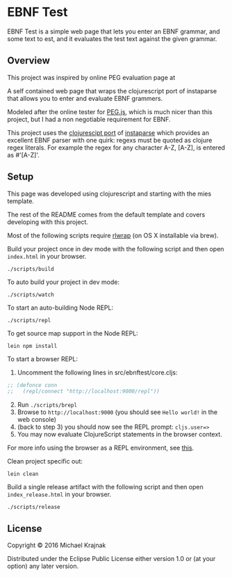 # EBNF Test

EBNF Test is a simple web page that lets you enter an EBNF grammar,
and some text to est, and it evaluates the test text against the given 
grammar.


## Overview

This project was inspired by online PEG evaluation page at 

A self contained web page that wraps the clojurescript port of 
instaparse that allows you to enter and evaluate EBNF grammers.

Modeled after the online tester for [PEG.js](http://pegjs.org/online), 
which is much nicer than this project, but I had a non negotiable 
requirement for EBNF.

This project uses the [clojurescipt port](https://github.com/lbradstreet/instaparse-cljs)
of [instaparse](https://github.com/Engelberg/instaparse) which provides
an excellent EBNF parser with one quirk: regexs must be quoted as clojure
regex literals. For example the regex for any character A-Z, \[A-Z\], is
entered as #'\[A-Z\]'.

## Setup

This page was developed using clojurescript and starting with the mies
template. 

The rest of the README comes from the default template and covers 
developing with this project.

Most of the following scripts require [rlwrap](http://utopia.knoware.nl/~hlub/uck/rlwrap/) (on OS X installable via brew).

Build your project once in dev mode with the following script and then open `index.html` in your browser.

    ./scripts/build

To auto build your project in dev mode:

    ./scripts/watch

To start an auto-building Node REPL:

    ./scripts/repl

To get source map support in the Node REPL:

    lein npm install
    
To start a browser REPL:
    
1. Uncomment the following lines in src/ebnftest/core.cljs:
```clojure
;; (defonce conn
;;   (repl/connect "http://localhost:9000/repl"))
```
2. Run `./scripts/brepl`
3. Browse to `http://localhost:9000` (you should see `Hello world!` in the web console)
4. (back to step 3) you should now see the REPL prompt: `cljs.user=>`
5. You may now evaluate ClojureScript statements in the browser context.
    
For more info using the browser as a REPL environment, see
[this](https://github.com/clojure/clojurescript/wiki/The-REPL-and-Evaluation-Environments#browser-as-evaluation-environment).
    
Clean project specific out:

    lein clean
     
Build a single release artifact with the following script and then open `index_release.html` in your browser.

    ./scripts/release

## License

Copyright © 2016 Michael Krajnak

Distributed under the Eclipse Public License either version 1.0 or (at your option) any later version.

